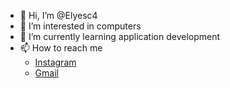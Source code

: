 - 👋 Hi, I’m @Elyesc4
- 👀 I’m interested in computers
- 🌱 I’m currently learning application development
- 📫 How to reach me  
  - [Instagram](https://www.instagram.com/u002fdevu002fnull/)
  - [Gmail](mailto:elyesbrinis@gmail.com)

<!---
Elyesc4/Elyesc4 is a ✨ special ✨ repository because its `README.md` (this file) appears on your GitHub profile.
You can click the Preview link to take a look at your changes.
--->
